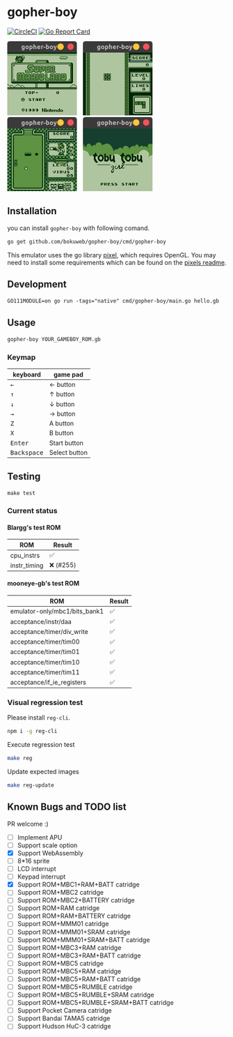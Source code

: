 # gopher-boy

[![CircleCI](https://circleci.com/gh/bokuweb/gopher-boy/tree/master.svg?style=svg)](https://circleci.com/gh/bokuweb/gopher-boy/tree/master) [![Go Report Card](https://goreportcard.com/badge/github.com/bokuweb/gopher-boy)](https://goreportcard.com/report/github.com/bokuweb/gopher-boy)

<img src="screenshot/mario.png">　<img src="screenshot/tetris.png">　<img src="screenshot/drmario.png">　<img src="screenshot/tobu.png">

## Installation

you can install `gopher-boy` with following comand.

```sh
go get github.com/bokuweb/gopher-boy/cmd/gopher-boy
```

This emulator uses the go library [pixel](https://github.com/faiface/pixel), which requires OpenGL. You may need to install some requirements which can be found on the [pixels readme](https://github.com/faiface/pixel#requirements).

## Development

```
GO111MODULE=on go run -tags="native" cmd/gopher-boy/main.go hello.gb
```


## Usage

```sh
gopher-boy YOUR_GAMEBOY_ROM.gb
```

### Keymap

| keyboard             | game pad      |
| -------------------- | ------------- |
| <kbd>&larr;</kbd>    | &larr; button |
| <kbd>&uarr;</kbd>    | &uarr; button |
| <kbd>&darr;</kbd>    | &darr; button |
| <kbd>&rarr;</kbd>    | &rarr; button |
| <kbd>Z</kbd>         | A button      |
| <kbd>X</kbd>         | B button      |
| <kbd>Enter</kbd>     | Start button  |
| <kbd>Backspace</kbd> | Select button |

## Testing

```
make test
```

### Current status

#### Blargg's test ROM

| ROM          | Result    |
| ------------ | --------- |
| cpu_instrs   | ✅        |
| instr_timing | ❌ (#255) |

#### mooneye-gb's test ROM

| ROM                           | Result |
| ----------------------------- | ------ |
| emulator-only/mbc1/bits_bank1 | ✅     |
| acceptance/instr/daa          | ✅     |
| acceptance/timer/div_write    | ✅     |
| acceptance/timer/tim00        | ✅     |
| acceptance/timer/tim01        | ✅     |
| acceptance/timer/tim10        | ✅     |
| acceptance/timer/tim11        | ✅     |
| acceptance/if_ie_registers    | ✅     |

### Visual regression test

Please install `reg-cli`.

```sh
npm i -g reg-cli
```

Execute regression test

```sh
make reg
```

Update expected images

```sh
make reg-update
```

## Known Bugs and TODO list

PR welcome :)

- [ ] Implement APU
- [ ] Support scale option
- [x] Support WebAssembly
- [ ] 8\*16 sprite
- [ ] LCD interrupt
- [ ] Keypad interrupt
- [x] Support ROM+MBC1+RAM+BATT catridge
- [ ] Support ROM+MBC2 catridge
- [ ] Support ROM+MBC2+BATTERY catridge
- [ ] Support ROM+RAM catridge
- [ ] Support ROM+RAM+BATTERY catridge
- [ ] Support ROM+MMM01 catridge
- [ ] Support ROM+MMM01+SRAM catridge
- [ ] Support ROM+MMM01+SRAM+BATT catridge
- [ ] Support ROM+MBC3+RAM catridge
- [ ] Support ROM+MBC3+RAM+BATT catridge
- [ ] Support ROM+MBC5 catridge
- [ ] Support ROM+MBC5+RAM catridge
- [ ] Support ROM+MBC5+RAM+BATT catridge
- [ ] Support ROM+MBC5+RUMBLE catridge
- [ ] Support ROM+MBC5+RUMBLE+SRAM catridge
- [ ] Support ROM+MBC5+RUMBLE+SRAM+BATT catridge
- [ ] Support Pocket Camera catridge
- [ ] Support Bandai TAMA5 catridge
- [ ] Support Hudson HuC-3 catridge
